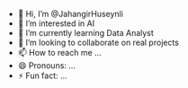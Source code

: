 - 👋 Hi, I’m @JahangirHuseynli
- 👀 I’m interested in AI
- 🌱 I’m currently learning Data Analyst
- 💞️ I’m looking to collaborate on real projects
- 📫 How to reach me ...
- 😄 Pronouns: ...
- ⚡ Fun fact: ...

<!---
JahangirHuseynli/JahangirHuseynli is a ✨ special ✨ repository because its `README.md` (this file) appears on your GitHub profile.
You can click the Preview link to take a look at your changes.
--->
